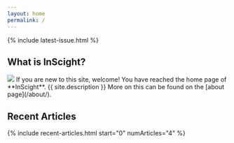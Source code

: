 ```yaml
---
layout: home
permalink: /
---
```


<p>
{% include latest-issue.html %}
</p>

##  What is InScight?

<p id="intro" markdown=1>
<img id="intro-logo" src="{{ site.logo-light }}"/>
<span>If you are new to this site, welcome! You have reached the home page of **InScight**. {{ site.description }} More on this can be found on the [about page](/about/).</span>
</p>

## Recent Articles
{% include recent-articles.html start="0" numArticles="4" %}
